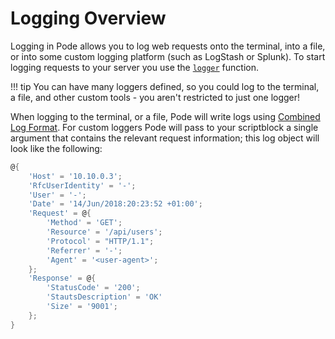 # Logging Overview

Logging in Pode allows you to log web requests onto the terminal, into a file, or into some custom logging platform (such as LogStash or Splunk). To start logging requests to your server you use the [`logger`](../../Functions/Core/Logger) function.

!!! tip
    You can have many loggers defined, so you could log to the terminal, a file, and other custom tools - you aren't restricted to just one logger!

When logging to the terminal, or a file, Pode will write logs using [Combined Log Format](https://httpd.apache.org/docs/1.3/logs.html#combined). For custom loggers Pode will pass to your scriptblock a single argument that contains the relevant request information; this log object will look like the following:

```powershell
@{
    'Host' = '10.10.0.3';
    'RfcUserIdentity' = '-';
    'User' = '-';
    'Date' = '14/Jun/2018:20:23:52 +01:00';
    'Request' = @{
        'Method' = 'GET';
        'Resource' = '/api/users';
        'Protocol' = "HTTP/1.1";
        'Referrer' = '-';
        'Agent' = '<user-agent>';
    };
    'Response' = @{
        'StatusCode' = '200';
        'StautsDescription' = 'OK'
        'Size' = '9001';
    };
}
```